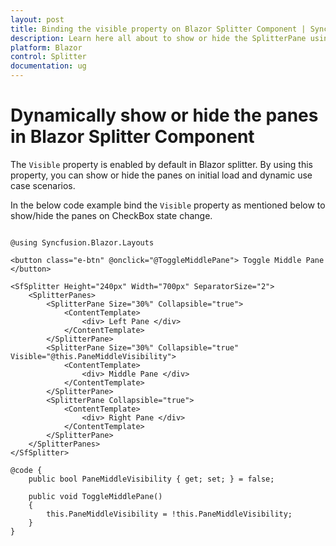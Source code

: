 ```yaml
---
layout: post
title: Binding the visible property on Blazor Splitter Component | Syncfusion
description: Learn here all about to show or hide the SplitterPane using visible property in Syncfusion Blazor Splitter component and more.
platform: Blazor
control: Splitter
documentation: ug
---
```


# Dynamically show or hide the panes in Blazor Splitter Component

The `Visible` property is enabled by default in Blazor splitter. By using this property, you can show or hide the panes on initial load and dynamic use case scenarios.

In the below code example bind the `Visible` property as mentioned below to show/hide the panes on CheckBox state change.

```cshtml

@using Syncfusion.Blazor.Layouts

<button class="e-btn" @onclick="@ToggleMiddlePane"> Toggle Middle Pane </button>

<SfSplitter Height="240px" Width="700px" SeparatorSize="2">
    <SplitterPanes>
        <SplitterPane Size="30%" Collapsible="true">
            <ContentTemplate>
                <div> Left Pane </div>
            </ContentTemplate>
        </SplitterPane>
        <SplitterPane Size="30%" Collapsible="true" Visible="@this.PaneMiddleVisibility">
            <ContentTemplate>
                <div> Middle Pane </div>
            </ContentTemplate>
        </SplitterPane>
        <SplitterPane Collapsible="true">
            <ContentTemplate>
                <div> Right Pane </div>
            </ContentTemplate>
        </SplitterPane>
    </SplitterPanes>
</SfSplitter>

@code {
    public bool PaneMiddleVisibility { get; set; } = false;

    public void ToggleMiddlePane()
    {
        this.PaneMiddleVisibility = !this.PaneMiddleVisibility;
    }
}

```